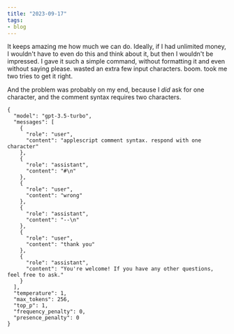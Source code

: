 ```yaml
---
title: "2023-09-17"
tags:
- blog
---
```

It keeps amazing me how much we can do. Ideally, if I had unlimited money, I wouldn't have to even do this and think about it, but then I wouldn't be impressed. I gave it such a simple command, without formatting it and even without saying please. wasted an extra few input characters. boom. took me two tries to get it right.

And the problem was probably on my end, because I *did* ask for one character, and the comment syntax requires two characters.

```
{
  "model": "gpt-3.5-turbo",
  "messages": [
    {
      "role": "user",
      "content": "applescript comment syntax. respond with one character"
    },
    {
      "role": "assistant",
      "content": "#\n"
    },
    {
      "role": "user",
      "content": "wrong"
    },
    {
      "role": "assistant",
      "content": "--\n"
    },
    {
      "role": "user",
      "content": "thank you"
    },
    {
      "role": "assistant",
      "content": "You're welcome! If you have any other questions, feel free to ask."
    }
  ],
  "temperature": 1,
  "max_tokens": 256,
  "top_p": 1,
  "frequency_penalty": 0,
  "presence_penalty": 0
}
```